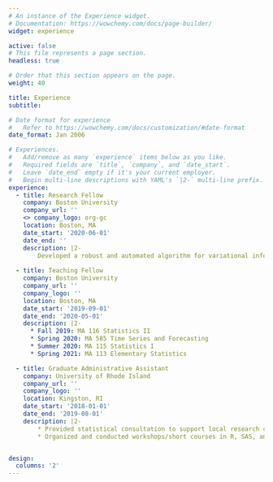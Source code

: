 ```yaml
---
# An instance of the Experience widget.
# Documentation: https://wowchemy.com/docs/page-builder/
widget: experience

active: false
# This file represents a page section.
headless: true

# Order that this section appears on the page.
weight: 40

title: Experience
subtitle:

# Date format for experience
#   Refer to https://wowchemy.com/docs/customization/#date-format
date_format: Jan 2006

# Experiences.
#   Add/remove as many `experience` items below as you like.
#   Required fields are `title`, `company`, and `date_start`.
#   Leave `date_end` empty if it's your current employer.
#   Begin multi-line descriptions with YAML's `|2-` multi-line prefix.
experience:
  - title: Research Fellow
    company: Boston University
    company_url: ''
    <> company_logo: org-gc
    location: Boston, MA
    date_start: '2020-06-01'
    date_end: ''
    description: |2-
        Developed a robust and automated algorithm for variational inference, to improve parameter estimation of complex and high dimensional data models.
        
  - title: Teaching Fellow
    company: Boston University
    company_url: ''
    company_logo: ''
    location: Boston, MA
    date_start: '2019-09-01'
    date_end: '2020-05-01'
    description: |2-
      * Fall 2019: MA 116 Statistics II
      * Spring 2020: MA 585 Time Series and Forecasting
      * Summer 2020: MA 115 Statistics I
      * Spring 2021: MA 113 Elementary Statistics

  - title: Graduate Administrative Assistant    
    company: University of Rhode Island
    company_url: ''
    company_logo: ''
    location: Kingston, RI
    date_start: '2018-01-01'
    date_end: '2019-08-01'
    description: |2-
        * Provided statistical consultation to support local research community.
        * Organized and conducted workshops/short courses in R, SAS, and SPSS.


design:
  columns: '2'
---
```

